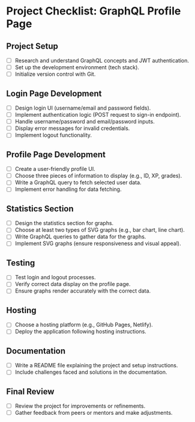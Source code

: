 # Project Checklist: GraphQL Profile Page

## Project Setup
- [ ] Research and understand GraphQL concepts and JWT authentication.
- [ ] Set up the development environment (tech stack).
- [ ] Initialize version control with Git.

## Login Page Development
- [ ] Design login UI (username/email and password fields).
- [ ] Implement authentication logic (POST request to sign-in endpoint).
- [ ] Handle username/password and email/password inputs.
- [ ] Display error messages for invalid credentials.
- [ ] Implement logout functionality.

## Profile Page Development
- [ ] Create a user-friendly profile UI.
- [ ] Choose three pieces of information to display (e.g., ID, XP, grades).
- [ ] Write a GraphQL query to fetch selected user data.
- [ ] Implement error handling for data fetching.

## Statistics Section
- [ ] Design the statistics section for graphs.
- [ ] Choose at least two types of SVG graphs (e.g., bar chart, line chart).
- [ ] Write GraphQL queries to gather data for the graphs.
- [ ] Implement SVG graphs (ensure responsiveness and visual appeal).

## Testing
- [ ] Test login and logout processes.
- [ ] Verify correct data display on the profile page.
- [ ] Ensure graphs render accurately with the correct data.

## Hosting
- [ ] Choose a hosting platform (e.g., GitHub Pages, Netlify).
- [ ] Deploy the application following hosting instructions.

## Documentation
- [ ] Write a README file explaining the project and setup instructions.
- [ ] Include challenges faced and solutions in the documentation.

## Final Review
- [ ] Review the project for improvements or refinements.
- [ ] Gather feedback from peers or mentors and make adjustments.